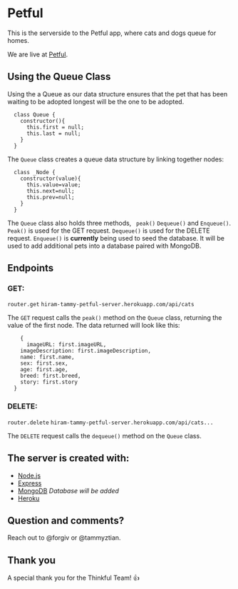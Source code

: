 # Petful
This is the serverside to the Petful app, where cats and dogs queue for homes.

We are live at [Petful](https://hiram-tammy-petful-client.github.io).


## Using the Queue Class
Using the a Queue as our data structure ensures that the pet that has been waiting to be adopted longest will be the one to be adopted.

```
  class Queue {
    constructor(){
      this.first = null;
      this.last = null;
    }
  }
```

The ```Queue``` class creates a queue data structure by linking together nodes:

```
  class _Node {
    constructor(value){
      this.value=value;
      this.next=null;
      this.prev=null;
    }
  }
```

The ```Queue``` class also holds three methods, ``` peak()``` ```Dequeue()``` and ```Enqueue()```. ```Peak()``` is used for the GET request. ```Dequeue()``` is used for the DELETE request. ```Enqueue()``` is **currently** being used to seed the database. It will be used to add additional pets into a database paired with MongoDB.


## Endpoints


### GET:
```router.get```
```hiram-tammy-petful-server.herokuapp.com/api/cats```

The ```GET``` request calls the ```peak()``` method on the ```Queue``` class, returning the value of the first node. The data returned will look like this:

```
    {
      imageURL: first.imageURL,
    imageDescription: first.imageDescription,
    name: first.name,
    sex: first.sex,
    age: first.age,
    breed: first.breed,
    story: first.story
  } 

```

### DELETE:
```router.delete``` 
```hiram-tammy-petful-server.herokuapp.com/api/cats...```

The ```DELETE``` request calls the ```dequeue()``` method on the ```Queue``` class. 


## The server is created with:
- [Node.js](https://nodejs.org/en/)
- [Express](http://expressjs.com/)
- [MongoDB](https://docs.mongodb.com/) 
*Database will be added*
- [Heroku](https://heroku.com)

## Question and comments?

Reach out to @forgiv or @tammyztian.

## Thank you

A special thank you for the Thinkful Team! :+1: